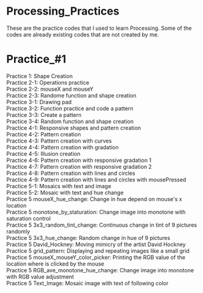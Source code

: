 # Processing_Practices
These are the practice codes that I used to learn Processing. Some of the codes are already existing codes that are not created by me.

# Practice_#1
 Practice 1: Shape Creation <br/>
 Practice 2-1: Operations practice<br/>
 Practice 2-2: mouseX and mouseY<br/>
 Practice 2-3: Randome function and shape creation<br/>
 Practice 3-1: Drawing pad<br/>
 Practice 3-2: Function practice and code a pattern<br/>
 Practice 3-3: Create a pattern<br/>
 Practice 3-4: Random function and shape creation<br/>
 Practice 4-1: Responsive shapes and pattern creation<br/>
 Practice 4-2: Pattern creation<br/>
 Practice 4-3: Pattern creation with curves<br/>
 Practice 4-4: Pattern creation with gradation<br/>
 Practice 4-5: Illusion creation<br/>
 Practice 4-6: Pattern creation with responsive gradation 1<br/>
 Practice 4-7: Pattern creation with responsive gradation 2<br/>
 Practice 4-8: Pattern creation with lines and circles<br/>
 Practice 4-9: Pattern creation with lines and circles with mousePressed<br/>
 Practice 5-1: Mosaics with text and image<br/>
 Practice 5-2: Mosaic with text and hue change<br/>
 Practice 5 mouseX_hue_change: Change in hue depend on mouse's x location<br/>
 Practice 5 monotone_by_staturation: Change image into monotone with saturation control<br/>
 Practice 5 3x3_random_tint_change: Continuous change in tint of 9 pictures randomly <br/>
 Practice 5 3x3_hue_change: Random change in hue of 9 pictures <br/>
 Practice 5 David_Hockney: Moving mimicry of the artist David Hockney <br/>
 Practice 5 grid_pattern: Displaying and repeating images like a small grid<br/>
 Practice 5 mouseX_mouseY_color_picker: Printing the RGB value of the location where is clicked by the mouse<br/>
 Practice 5 RGB_ave_monotone_hue_change: Change image into monotone with RGB value adjustment<br/>
 Practice 5 Text_Image: Mosaic image with text of following color<br/>
